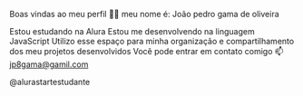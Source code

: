 Boas vindas ao meu perfil 💙💙
meu nome é: João pedro gama de oliveira

Estou estudando na Alura
Estou me desenvolvendo na linguagem JavaScript
Utilizo esse espaço para minha organização e compartilhamento dos meu projetos desenvolvidos
Você pode entrar em contato comigo 📫
jp8gama@gamil.com

@alurastartestudante
